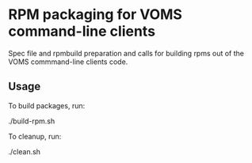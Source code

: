 # RPM packaging for VOMS command-line clients

Spec file and rpmbuild preparation and calls for building rpms out of the VOMS commmand-line clients code.

## Usage

To build packages, run:

  ./build-rpm.sh

To cleanup, run:

  ./clean.sh
